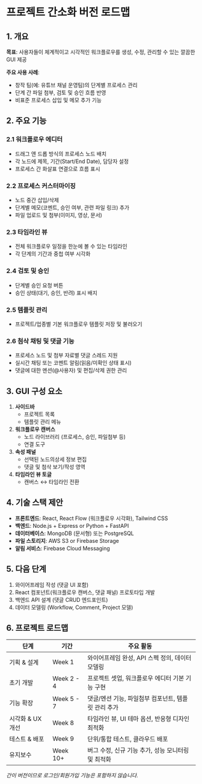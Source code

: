# 프로젝트 간소화 버전 로드맵

## 1. 개요

**목표**: 사용자들이 체계적이고 시각적인 워크플로우를 생성, 수정, 관리할 수 있는 깔끔한 GUI 제공

**주요 사용 사례**:
- 창작 팀(예: 유튜브 채널 운영팀)의 단계별 프로세스 관리
- 단계 간 파일 첨부, 검토 및 승인 흐름 반영
- 비표준 프로세스 삽입 및 메모 추가 기능

## 2. 주요 기능

### 2.1 워크플로우 에디터
- 드래그 앤 드롭 방식의 프로세스 노드 배치
- 각 노드에 제목, 기간(Start/End Date), 담당자 설정
- 프로세스 간 화살표 연결으로 흐름 표시

### 2.2 프로세스 커스터마이징
- 노드 중간 삽입/삭제
- 단계별 메모(코멘트, 승인 여부, 관련 파일 링크) 추가
- 파일 업로드 및 첨부(이미지, 영상, 문서)

### 2.3 타임라인 뷰
- 전체 워크플로우 일정을 한눈에 볼 수 있는 타임라인
- 각 단계의 기간과 중첩 여부 시각화

### 2.4 검토 및 승인
- 단계별 승인 요청 버튼
- 승인 상태(대기, 승인, 반려) 표시 배지

### 2.5 템플릿 관리
- 프로젝트/업종별 기본 워크플로우 템플릿 저장 및 불러오기

### 2.6 첨삭 채팅 및 댓글 기능
- 프로세스 노드 및 첨부 자료별 댓글 스레드 지원
- 실시간 채팅 또는 코멘트 알림(읽음/미확인 상태 표시)
- 댓글에 대한 멘션(@사용자) 및 편집/삭제 권한 관리

## 3. GUI 구성 요소

1. **사이드바**
   - 프로젝트 목록
   - 템플릿 관리 메뉴
2. **워크플로우 캔버스**
   - 노드 라이브러리 (프로세스, 승인, 파일첨부 등)
   - 연결 도구
3. **속성 패널**
   - 선택된 노드의상세 정보 편집
   - 댓글 및 첨삭 보기/작성 영역
4. **타임라인 뷰 토글**
   - 캔버스 ↔ 타임라인 전환

## 4. 기술 스택 제안

- **프론트엔드**: React, React Flow (워크플로우 시각화), Tailwind CSS
- **백엔드**: Node.js + Express or Python + FastAPI
- **데이터베이스**: MongoDB (문서형) 또는 PostgreSQL
- **파일 스토리지**: AWS S3 or Firebase Storage
- **알림 서비스**: Firebase Cloud Messaging

## 5. 다음 단계

1. 와이어프레임 작성 (댓글 UI 포함)
2. React 컴포넌트(워크플로우 캔버스, 댓글 패널) 프로토타입 개발
3. 백엔드 API 설계 (댓글 CRUD 엔드포인트)
4. 데이터 모델링 (Workflow, Comment, Project 모델)

## 6. 프로젝트 로드맵

| 단계             | 기간           | 주요 활동                                              |
|------------------|---------------|--------------------------------------------------------|
| 기획 & 설계      | Week 1        | 와이어프레임 완성, API 스펙 정의, 데이터 모델링        |
| 초기 개발        | Week 2 - 4    | 프로젝트 셋업, 워크플로우 에디터 기본 기능 구현       |
| 기능 확장        | Week 5 - 7    | 댓글/멘션 기능, 파일첨부 컴포넌트, 템플릿 관리 추가    |
| 시각화 & UX 개선 | Week 8        | 타임라인 뷰, UI 테마 옵션, 반응형 디자인 최적화      |
| 테스트 & 배포    | Week 9        | 단위/통합 테스트, 클라우드 배포                       |
| 유지보수         | Week 10+      | 버그 수정, 신규 기능 추가, 성능 모니터링 및 최적화   | 

*간이 버전이므로 로그인/회원가입 기능은 포함하지 않습니다.*
